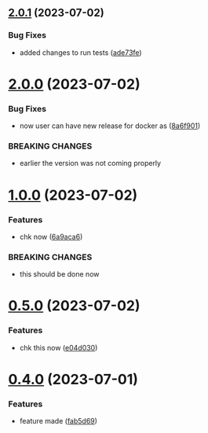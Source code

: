 ## [2.0.1](https://github.com/vishuhanda/nginx-app/compare/v2.0.0...v2.0.1) (2023-07-02)


### Bug Fixes

* added changes to run tests ([ade73fe](https://github.com/vishuhanda/nginx-app/commit/ade73fe1e8c529b294ac0c8a3b2e25c97969988d))



# [2.0.0](https://github.com/vishuhanda/nginx-app/compare/v1.0.0...v2.0.0) (2023-07-02)


### Bug Fixes

* now user can have new release for docker as ([8a6f901](https://github.com/vishuhanda/nginx-app/commit/8a6f9019103fb7b7eff5c033db0d8e4aca908279))


### BREAKING CHANGES

* earlier the version was not coming properly



# [1.0.0](https://github.com/vishuhanda/nginx-app/compare/v0.5.0...v1.0.0) (2023-07-02)


### Features

* chk now ([6a9aca6](https://github.com/vishuhanda/nginx-app/commit/6a9aca686e0f495d9047a14fc458db3bbd70bcea))


### BREAKING CHANGES

* this should be done now



# [0.5.0](https://github.com/vishuhanda/nginx-app/compare/v0.4.0...v0.5.0) (2023-07-02)


### Features

* chk this now ([e04d030](https://github.com/vishuhanda/nginx-app/commit/e04d030f6e5099be590d1c66a25a8c89f4c11848))



# [0.4.0](https://github.com/vishuhanda/nginx-app/compare/v0.3.1...v0.4.0) (2023-07-01)


### Features

* feature made ([fab5d69](https://github.com/vishuhanda/nginx-app/commit/fab5d6940d0f190eaa2e9368f78152eea1c51df0))




